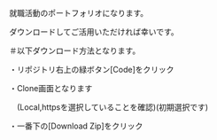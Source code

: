 就職活動のポートフォリオになります。

ダウンロードしてご活用いただければ幸いです。



＃以下ダウンロード方法となります。

・リポジトリ右上の緑ボタン[Code]をクリック

・Clone画面となります

　(Local,httpsを選択していることを確認)(初期選択です)
 
・一番下の[Download Zip]をクリック

